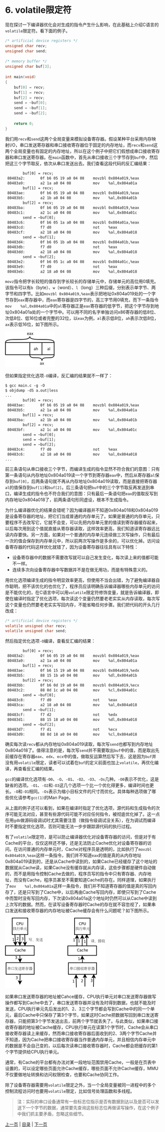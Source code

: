 # 6. volatile限定符

现在探讨一下编译器优化会对生成的指令产生什么影响，在此基础上介绍C语言的`volatile`限定符。看下面的例子。

```c
/* artificial device registers */
unsigned char recv;
unsigned char send;

/* memory buffer */
unsigned char buf[3];

int main(void)
{
    buf[0] = recv;
    buf[1] = recv;
    buf[2] = recv;
    send = ~buf[0];
    send = ~buf[1];
    send = ~buf[2];

    return 0;
}
```

我们用`recv`和`send`这两个全局变量来模拟设备寄存器。假设某种平台采用内存映射I/O，串口发送寄存器和串口接收寄存器位于固定的内存地址，而`recv`和`send`这两个全局变量也有固定的内存地址，所以在这个例子中把它们假想成串口接收寄存器和串口发送寄存器。在`main`函数中，首先从串口接收三个字节存到`buf`中，然后把这三个字节取反，依次从串口发送出去。我们查看这段代码的反汇编结果：

```
        buf[0] = recv;
 80483a2:       0f b6 05 19 a0 04 08    movzbl 0x804a019,%eax
 80483a9:       a2 1a a0 04 08          mov    %al,0x804a01a
        buf[1] = recv;
 80483ae:       0f b6 05 19 a0 04 08    movzbl 0x804a019,%eax
 80483b5:       a2 1b a0 04 08          mov    %al,0x804a01b
        buf[2] = recv;
 80483ba:       0f b6 05 19 a0 04 08    movzbl 0x804a019,%eax
 80483c1:       a2 1c a0 04 08          mov    %al,0x804a01c
        send = ~buf[0];
 80483c6:       0f b6 05 1a a0 04 08    movzbl 0x804a01a,%eax
 80483cd:       f7 d0                   not    %eax
 80483cf:       a2 18 a0 04 08          mov    %al,0x804a018
        send = ~buf[1];
 80483d4:       0f b6 05 1b a0 04 08    movzbl 0x804a01b,%eax
 80483db:       f7 d0                   not    %eax
 80483dd:       a2 18 a0 04 08          mov    %al,0x804a018
        send = ~buf[2];
 80483e2:       0f b6 05 1c a0 04 08    movzbl 0x804a01c,%eax
 80483e9:       f7 d0                   not    %eax
 80483eb:       a2 18 a0 04 08          mov    %al,0x804a018
```

`movz`指令把字长较短的值存到字长较长的存储单元中，存储单元的高位用0填充。该指令可以有`b`（byte）、`w`（word）、`l`（long）三种后缀，分别表示单字节、两字节和四字节。比如`movzbl 0x804a019,%eax`表示把地址0x804a019处的一个字节存到`eax`寄存器中，而`eax`寄存器是四字节的，高三字节用0填充，而下一条指令`mov    %al,0x804a01a`中的`al`寄存器正是`eax`寄存器的低字节，把这个字节存到地址0x804a01a处的一个字节中。可以用不同的名字单独访问x86寄存器的低8位、次低8位、低16位或者完整的32位，以`eax`为例，`al`表示低8位，`ah`表示次低8位，`ax`表示低16位，如下图所示。

![eax寄存器](../images/asmc.eax.png)

但如果指定优化选项`-O`编译，反汇编的结果就不一样了：

```
$ gcc main.c -g -O
$ objdump -dS a.out|less
...
        buf[0] = recv;
 80483ae:       0f b6 05 19 a0 04 08    movzbl 0x804a019,%eax
 80483b5:       a2 1a a0 04 08          mov    %al,0x804a01a
        buf[1] = recv;
 80483ba:       a2 1b a0 04 08          mov    %al,0x804a01b
        buf[2] = recv;
 80483bf:       a2 1c a0 04 08          mov    %al,0x804a01c
        send = ~buf[0];
        send = ~buf[1];
        send = ~buf[2];
 80483c4:       f7 d0                   not    %eax
 80483c6:       a2 18 a0 04 08          mov    %al,0x804a018
...
```

前三条语句从串口接收三个字节，而编译生成的指令显然不符合我们的意图：只有第一条语句从内存地址0x804a019读一个字节到寄存器`eax`中，然后从寄存器`al`保存到`buf[0]`，后两条语句就不再从内存地址0x804a019读取，而是直接把寄存器`al`的值保存到`buf[1]`和`buf[2]`。后三条语句把`buf`中的三个字节取反再发送到串口，编译生成的指令也不符合我们的意图：只有最后一条语句把`eax`的值取反写到内存地址0x804a018了，前两条语句形同虚设，根本不生成指令。

为什么编译器优化的结果会错呢？因为编译器并不知道0x804a018和0x804a019是设备寄存器的地址，把它们当成普通的内存单元了。如果是普通的内存单元，只要程序不去改写它，它就不会变，可以先把内存单元里的值读到寄存器缓存起来，以后每次用到这个值就直接从寄存器读取，这样效率更高，我们知道读寄存器远比读内存要快。另一方面，如果对一个普通的内存单元连续做三次写操作，只有最后一次的值会保存到内存单元中，所以前两次写操作是多余的，可以优化掉。访问设备寄存器的代码这样优化就错了，因为设备寄存器往往具有以下特性：

- 设备寄存器中的数据不需要改写就可以自己发生变化，每次读上来的值都可能不一样。
- 连续多次向设备寄存器中写数据并不是在做无用功，而是有特殊意义的。

用优化选项编译生成的指令明显效率更高，但使用不当会出错，为了避免编译器自作聪明，把不该优化的也优化了，程序员应该明确告诉编译器哪些内存单元的访问是不能优化的，在C语言中可以用`volatile`限定符修饰变量，就是告诉编译器，即使在编译时指定了优化选项，每次读这个变量仍然要老老实实从内存读取，每次写这个变量也仍然要老老实实写回内存，不能省略任何步骤。我们把代码的开头几行改成：

```c
/* artificial device registers */
volatile unsigned char recv;
volatile unsigned char send;
```

然后指定优化选项`-O`编译，查看反汇编的结果：

```
        buf[0] = recv;
 80483a2:       0f b6 05 19 a0 04 08    movzbl 0x804a019,%eax
 80483a9:       a2 1a a0 04 08          mov    %al,0x804a01a
        buf[1] = recv;
 80483ae:       0f b6 15 19 a0 04 08    movzbl 0x804a019,%edx
 80483b5:       88 15 1b a0 04 08       mov    %dl,0x804a01b
        buf[2] = recv;
 80483bb:       0f b6 0d 19 a0 04 08    movzbl 0x804a019,%ecx
 80483c2:       88 0d 1c a0 04 08       mov    %cl,0x804a01c
        send = ~buf[0];
 80483c8:       f7 d0                   not    %eax
 80483ca:       a2 18 a0 04 08          mov    %al,0x804a018
        send = ~buf[1];
 80483cf:       f7 d2                   not    %edx
 80483d1:       88 15 18 a0 04 08       mov    %dl,0x804a018
        send = ~buf[2];
 80483d7:       f7 d1                   not    %ecx
 80483d9:       88 0d 18 a0 04 08       mov    %cl,0x804a018
```

确实每次读`recv`都从内存地址0x804a019读取，每次写`send`也都写到内存地址0x804a018了。值得注意的是，每次写`send`并不需要取出`buf`中的值，而是取出先前缓存在寄存器`eax`、`edx`、`ecx`中的值，做取反运算然后写下去，这是因为`buf`并没有用`volatile`限定，读者可以试着在`buf`的定义前面也加上`volatile`，再优化编译，再查看反汇编的结果。

`gcc`的编译优化选项有`-O0`、`-O`、`-O1`、`-O2`、`-O3`、`-Os`几种。`-O0`表示不优化，这是缺省的选项。`-O1`、`-O2`和`-O3`这几个选项一个比一个优化得更多，编译时间也更长。`-O`和`-O1`相同。`-Os`表示为缩小目标文件的尺寸而优化。具体每种选项做了哪些优化请参考`gcc(1)`的Man Page。

从上面的例子还可以看到，如果在编译时指定了优化选项，源代码和生成指令的次序可能无法对应，甚至有些源代码可能不对应任何指令，被彻底优化掉了。这一点在用`gdb`做源码级调试时尤其需要注意（做指令级调试没关系），在为调试而编译时不要指定优化选项，否则可能无法一步步跟踪源代码的执行过程。

有了`volatile`限定符，是可以防止编译器优化对设备寄存器的访问，但是对于有Cache的平台，仅仅这样还不够，还是无法防止Cache优化对设备寄存器的访问。在访问普通的内存单元时，Cache对程序员是透明的，比如执行了`movzbl 0x804a019,%eax`这样一条指令，我们并不知道`eax`的值是真的从内存地址0x804a019读到的，还是从Cache中读到的，如果Cache已经缓存了这个地址的数据就从Cache读，如果Cache没有缓存就从内存读，这些步骤都是硬件自动做的，而不是用指令控制Cache去做的，程序员写的指令中只有寄存器、内存地址，而没有Cache，程序员甚至不需要知道Cache的存在。同样道理，如果执行了`mov    %al,0x804a01a`这样一条指令，我们并不知道寄存器的值是真的写回内存了，还是只写到了Cache中，以后再由Cache写回内存，即使只写到了Cache中而暂时没有写回内存，下次读0x804a01a这个地址时仍然可以从Cache中读到上次写的数据。然而，在读写设备寄存器时Cache的存在就不容忽视了，如果串口发送和接收寄存器的内存地址被Cache缓存会有什么问题呢？如下图所示。

![串口发送和接收寄存器被Cache缓存会有什么问题](../images/asmc.nocache.png)

如果串口发送寄存器的地址被Cahce缓存，CPU执行单元对串口发送寄存器做写操作都写到Cache中去了，串口发送寄存器并没有及时得到数据，也就不能及时发送，CPU执行单元先后发出的1、2、3三个字节都会写到Cache中的同一个单元，最后Cache中只保存了第3个字节，如果这时Cache把数据写回到串口发送寄存器，只能把第3个字节发送出去，前两个字节就丢失了。与此类似，如果串口接收寄存器的地址被Cache缓存，CPU执行单元在读第1个字节时，Cache会从串口接收寄存器读上来缓存，然而串口接收寄存器后面收到的2、3两个字节Cache并不知道，因为Cache把串口接收寄存器当作普通内存单元，并且相信内存单元中的数据是不会自己变的，以后每次读串口接收寄存器时，Cache都会把缓存的第1个字节提供给CPU执行单元。

通常，有Cache的平台都有办法对某一段地址范围禁用Cache，一般是在页表中设置的，可以设定哪些页面允许Cache缓存，哪些页面不允许Cache缓存，MMU不仅要做地址转换和访问权限检查，也要和Cache协同工作。

除了设备寄存器需要用`volatile`限定之外，当一个全局变量被同一进程中的多个控制流程访问时也要用`volatile`限定，比如信号处理函数和多线程。

> 注：实际的串口设备通常有一些标志位指示是否有数据到达以及是否可以发送下一个字节的数据，通常要先查询这些标志位再做读写操作，在这个例子中我们抓主要矛盾，忽略这些细节。

[上一页](ch19s05.md) | [目录](README.md) | [下一页](ch20.md) 
